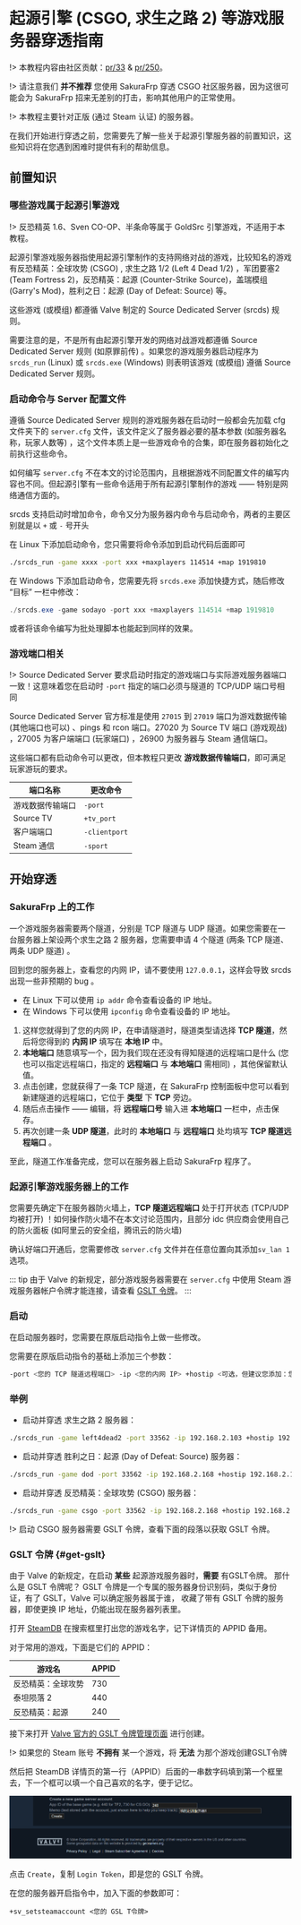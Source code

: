 # 起源引擎 (CSGO, 求生之路 2) 等游戏服务器穿透指南

!> 本教程内容由社区贡献：[pr/33](https://github.com/natfrp/wiki/pull/33) & [pr/250](https://github.com/natfrp/wiki/pull/250)。

!> 请注意我们 **并不推荐** 您使用 SakuraFrp 穿透 CSGO 社区服务器，因为这很可能会为 SakuraFrp 招来无差别的打击，影响其他用户的正常使用。

!> 本教程主要针对正版 (通过 Steam 认证) 的服务器。

在我们开始进行穿透之前，您需要先了解一些关于起源引擎服务器的前置知识，这些知识将在您遇到困难时提供有利的帮助信息。

## 前置知识

### 哪些游戏属于起源引擎游戏

!> 反恐精英 1.6、Sven CO-OP、半条命等属于 GoldSrc 引擎游戏，不适用于本教程。

起源引擎游戏服务器指使用起源引擎制作的支持网络对战的游戏，比较知名的游戏有反恐精英：全球攻势 (CSGO) , 求生之路 1/2 (Left 4 Dead 1/2) ，军团要塞2 (Team Fortress 2)，反恐精英：起源 (Counter-Strike Source)，盖瑞模组 (Garry's Mod)，胜利之日：起源 (Day of Defeat: Source) 等。

这些游戏 (或模组) 都遵循 Valve 制定的 Source Dedicated Server (srcds) 规则。

需要注意的是，不是所有由起源引擎开发的网络对战游戏都遵循 Source Dedicated Server 规则 (如原罪前传) 。如果您的游戏服务器启动程序为 `srcds_run` (Linux) 或 `srcds.exe` (Windows) 则表明该游戏 (或模组) 遵循 Source Dedicated Server 规则。

### 启动命令与 Server 配置文件

遵循 Source Dedicated Server 规则的游戏服务器在启动时一般都会先加载 cfg 文件夹下的 `server.cfg` 文件，该文件定义了服务器必要的基本参数 (如服务器名称，玩家人数等) ，这个文件本质上是一些游戏命令的合集，即在服务器初始化之前执行这些命令。

如何编写 `server.cfg` 不在本文的讨论范围内，且根据游戏不同配置文件的编写内容也不同。但起源引擎有一些命令适用于所有起源引擎制作的游戏 —— 特别是网络通信方面的。

srcds 支持启动时增加命令，命令又分为服务器内命令与启动命令，两者的主要区别就是以 `+` 或 `-` 号开头

在 Linux 下添加启动命令，您只需要将命令添加到启动代码后面即可

```bash
./srcds_run -game xxxx -port xxx +maxplayers 114514 +map 1919810
```

在 Windows 下添加启动命令，您需要先将 `srcds.exe` 添加快捷方式，随后修改 “目标” 一栏中修改：

```powershell
./srcds.exe -game sodayo -port xxx +maxplayers 114514 +map 1919810
```

或者将该命令编写为批处理脚本也能起到同样的效果。

### 游戏端口相关

!> Source Dedicated Server 要求启动时指定的游戏端口与实际游戏服务器端口一致！这意味着您在启动时 `-port` 指定的端口必须与隧道的 TCP/UDP 端口号相同

Source Dedicated Server 官方标准是使用 `27015` 到 `27019` 端口为游戏数据传输 (其他端口也可以) 、pings 和 rcon 端口。27020 为 Source TV 端口 (游戏观战) ，27005 为客户端端口 (玩家端口) ，26900 为服务器与 Steam 通信端口。

这些端口都有启动命令可以更改，但本教程只更改 **游戏数据传输端口**，即可满足玩家游玩的要求。

| 端口名称         | 更改命令      |
| ---------------- | ------------- |
| 游戏数据传输端口 | `-port`       |
| Source TV        | `+tv_port`    |
| 客户端端口       | `-clientport` |
| Steam 通信       | `-sport`      |

## 开始穿透

### SakuraFrp 上的工作

一个游戏服务器需要两个隧道，分别是 TCP 隧道与 UDP 隧道。如果您需要在一台服务器上架设两个求生之路 2 服务器，您需要申请 4 个隧道 (两条 TCP 隧道、两条 UDP 隧道) 。

回到您的服务器上，查看您的内网 IP，请不要使用 `127.0.0.1`，这样会导致 srcds 出现一些非预期的 bug 。

- 在 Linux 下可以使用 `ip addr` 命令查看设备的 IP 地址。
- 在 Windows 下可以使用 `ipconfig` 命令查看设备的 IP 地址。

1. 这样您就得到了您的内网 IP，在申请隧道时，隧道类型请选择 **TCP 隧道**，然后将您得到的 **内网 IP** 填写在 **本地 IP** 中。
2. **本地端口** 随意填写一个，因为我们现在还没有得知隧道的远程端口是什么 (您也可以指定远程端口，指定的 **远程端口** 与 **本地端口** 需相同) ，其他保留默认值。
3. 点击创建，您就获得了一条 TCP 隧道，在 SakuraFrp 控制面板中您可以看到新建隧道的远程端口，它位于 **类型** 下 **TCP** 旁边。
4. 随后点击操作 —— 编辑，将 **远程端口号** 输入进 **本地端口** 一栏中，点击保存。
5. 再次创建一条 **UDP 隧道**，此时的 **本地端口** 与 **远程端口** 处均填写 **TCP 隧道远程端口** 。

至此，隧道工作准备完成，您可以在服务器上启动 SakuraFrp 程序了。

### 起源引擎游戏服务器上的工作

您需要先确定下在服务器防火墙上，**TCP 隧道远程端口** 处于打开状态 (TCP/UDP 均被打开) ！如何操作防火墙不在本文讨论范围内，且部分 idc 供应商会使用自己的防火面板 (如阿里云的安全组，腾讯云的防火墙)

确认好端口开通后，您需要修改 `server.cfg` 文件并在任意位置向其添加`sv_lan 1` 选项。

::: tip
由于 Valve 的新规定，部分游戏服务器需要在 `server.cfg` 中使用 Steam 游戏服务器帐户令牌才能连接，请查看 [GSLT 令牌](#get-gslt)。
:::

### 启动

在启动服务器时，您需要在原版启动指令上做一些修改。

您需要在原版启动指令的基础上添加三个参数：

```bash
-port <您的 TCP 隧道远程端口> -ip <您的内网 IP> +hostip <可选，但建议您添加：您的内网 IP> +sv_setsteamaccount <可选，声明令牌>
```

### 举例

- 启动并穿透 求生之路 2 服务器：

```bash
./srcds_run -game left4dead2 -port 33562 -ip 192.168.2.103 +hostip 192.168.2.103 +map c1m1_hotel
```

- 启动并穿透 胜利之日：起源 (Day of Defeat: Source) 服务器：

```bash
./srcds_run -game dod -port 33562 -ip 192.168.2.168 +hostip 192.168.2.168 +map dod_avalanche +maxplayers 20
```

- 启动并穿透 反恐精英：全球攻势 (CSGO) 服务器：

```bash
./srcds_run -game csgo -port 33562 -ip 192.168.2.168 +hostip 192.168.2.168 +map de_dust2 +maxplayers 10 +sv_setsteamaccount 1145141919810sodayo
```

!> 启动 CSGO 服务器需要 GSLT 令牌，查看下面的段落以获取 GSLT 令牌。

### GSLT 令牌 {#get-gslt}

由于 Valve 的新规定，在启动 **某些** 起源游戏服务器时，**需要** 有GSLT令牌。
那什么是 GSLT 令牌呢？ GSLT 令牌是一个专属的服务器身份识别码，类似于身份证，有了 GSLT，Valve 可以确定服务器属于谁，
收藏了带有 GSLT 令牌的服务器，即使更换 IP 地址，仍能出现在服务器列表里。

打开 [SteamDB](https://steamdb.info/) 在搜索框里打出您的游戏名字，记下详情页的 APPID 备用。

对于常用的游戏，下面是它们的 APPID：

| 游戏名 | APPID |
|---|----|
| 反恐精英：全球攻势 | 730 |
| 泰坦陨落 2 | 440 |
| 反恐精英：起源 | 240 |

接下来打开 [Valve 官方的 GSLT 令牌管理页面](https://steamcommunity.com/dev/managegameservers) 进行创建。

!> 如果您的 Steam 账号 **不拥有** 某一个游戏，将 **无法** 为那个游戏创建GSLT令牌

然后把 SteamDB 详情页的第一行（APPID）后面的一串数字码填到第一个框里去，下一个框可以填一个自己喜欢的名字，便于记忆。


![](_images/source-gslt.png)

点击 `Create`，复制 `Login Token`，即是您的 GSLT 令牌。

在您的服务器开启指令中，加入下面的参数即可：

```
+sv_setsteamaccount <您的 GSL T令牌>
```
